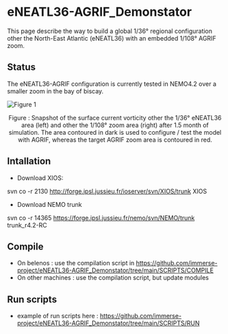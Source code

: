 # eNEATL36-AGRIF_Demonstator

This page describe the way to build a global 1/36° regional configuration other the North-East Atlantic (eNEATL36) with an embedded 1/108° AGRIF zoom.

## Status

The eNEATL36-AGRIF configuration is currently tested in NEMO4.2 over a smaller zoom in the bay of biscay. 

![Figure 1](https://github.com/immerse-project/eNEATL36-AGRIF_Demonstator/blob/main/FIGURES/figure_AGRIF.png)
<center>Figure : Snapshot of the surface current vorticity other the 1/36° eNEATL36 area (left) and other the 1/108° zoom area (right) after 1.5 month of simulation. The area contoured in dark is used to configure / test the model with AGRIF, whereas the target AGRIF zoom area is contoured in red. </center>

## Intallation

* Download XIOS:

svn co -r 2130 http://forge.ipsl.jussieu.fr/ioserver/svn/XIOS/trunk XIOS

* Download NEMO trunk

svn co -r 14365 https://forge.ipsl.jussieu.fr/nemo/svn/NEMO/trunk trunk_r4.2-RC


## Compile

* On belenos : use the compilation script in https://github.com/immerse-project/eNEATL36-AGRIF_Demonstator/tree/main/SCRIPTS/COMPILE
* On other machines : use the compilation script, but update modules


## Run scripts

* example of run scripts here : https://github.com/immerse-project/eNEATL36-AGRIF_Demonstator/tree/main/SCRIPTS/RUN



